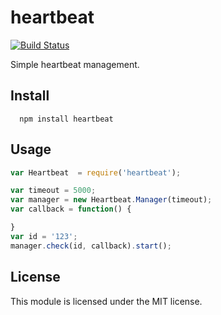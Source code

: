 # heartbeat

[![Build Status](https://secure.travis-ci.org/skomski/node-heartbeat.png)](http://travis-ci.org/skomski/node-heartbeat)

Simple heartbeat management.

## Install

```
  npm install heartbeat
```

## Usage

```js
var Heartbeat  = require('heartbeat');

var timeout = 5000;
var manager = new Heartbeat.Manager(timeout);
var callback = function() {

}
var id = '123';
manager.check(id, callback).start();
```
## License

This module is licensed under the MIT license.